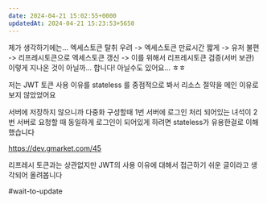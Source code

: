 ```yaml
---
date: 2024-04-21 15:02:55+0000
updatedAt: 2024-04-21 15:23:53+5650
---
```

제가 생각하기에는...
엑세스토큰 탈취 우려 -> 엑세스토큰 만료시간 짧게 -> 유저 불편 -> 리프레시토큰으로 엑세스토큰 갱신 -> 이를 위해서 리프레시토큰 검증(서버 보관)
이렇게 지나온 것이 아닐까... 합니다!
아닐수도 있어요... ㅎㅎ

저는 JWT 토큰 사용 이유를 stateless 를 중점적으로 봐서 리소스 절약을 메인 이유로 보지 않았었어요

서버에 저장하지 않으니까 다중화 구성할때 1번 서버에 로그인 처리 되어있는 녀석이 2번 서버로 요청할 때 동일하게 로그인이 되어있게 하려면 stateless가 유용한걸로 이해했습니다

https://dev.gmarket.com/45

리프레시 토큰과는 상관없지만 JWT의 사용 이유에 대해서 접근하기 쉬운 글이라고 생각되어 올려봅니다

#wait-to-update 